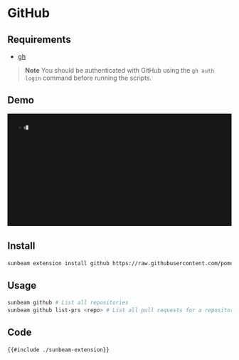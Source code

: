 # GitHub

## Requirements

- [gh](https://cli.github.com/)

> **Note** You should be authenticated with GitHub using the `gh auth login` command before running the scripts.

## Demo

![demo](./demo.gif)

## Install

```bash
sunbeam extension install github https://raw.githubusercontent.com/pomdtr/sunbeam/main/docs/examples/github/sunbeam-extension
```

## Usage

```bash
sunbeam github # List all repositories
sunbeam github list-prs <repo> # List all pull requests for a repository
```

## Code

```bash
{{#include ./sunbeam-extension}}
```
